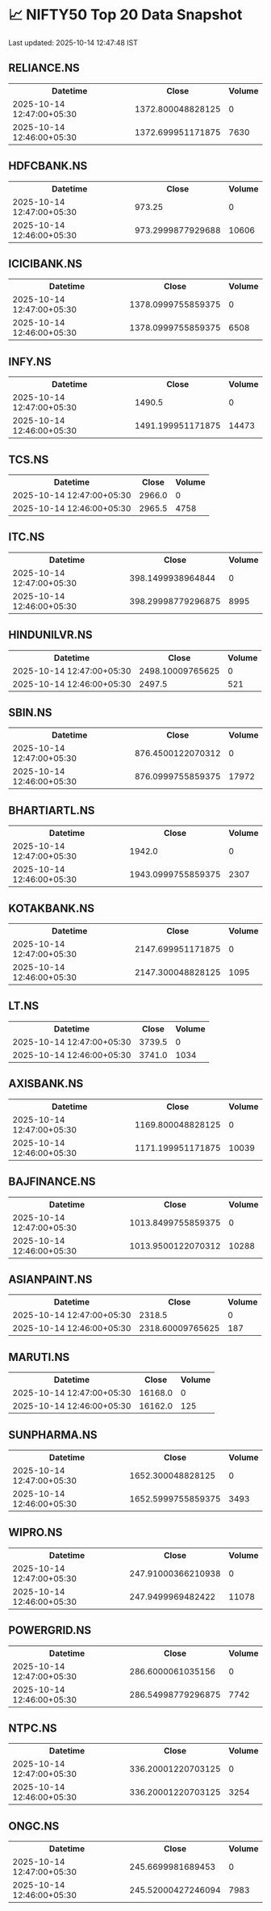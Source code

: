 # 📈 NIFTY50 Top 20 Data Snapshot

Last updated: 2025-10-14 12:47:48 IST

## RELIANCE.NS

<table>
  <tr><th>Datetime</th><th>Close</th><th>Volume</th></tr>
  <tr><td>2025-10-14 12:47:00+05:30</td><td>1372.800048828125</td><td>0</td></tr>
  <tr><td>2025-10-14 12:46:00+05:30</td><td>1372.699951171875</td><td>7630</td></tr>
</table>

## HDFCBANK.NS

<table>
  <tr><th>Datetime</th><th>Close</th><th>Volume</th></tr>
  <tr><td>2025-10-14 12:47:00+05:30</td><td>973.25</td><td>0</td></tr>
  <tr><td>2025-10-14 12:46:00+05:30</td><td>973.2999877929688</td><td>10606</td></tr>
</table>

## ICICIBANK.NS

<table>
  <tr><th>Datetime</th><th>Close</th><th>Volume</th></tr>
  <tr><td>2025-10-14 12:47:00+05:30</td><td>1378.0999755859375</td><td>0</td></tr>
  <tr><td>2025-10-14 12:46:00+05:30</td><td>1378.0999755859375</td><td>6508</td></tr>
</table>

## INFY.NS

<table>
  <tr><th>Datetime</th><th>Close</th><th>Volume</th></tr>
  <tr><td>2025-10-14 12:47:00+05:30</td><td>1490.5</td><td>0</td></tr>
  <tr><td>2025-10-14 12:46:00+05:30</td><td>1491.199951171875</td><td>14473</td></tr>
</table>

## TCS.NS

<table>
  <tr><th>Datetime</th><th>Close</th><th>Volume</th></tr>
  <tr><td>2025-10-14 12:47:00+05:30</td><td>2966.0</td><td>0</td></tr>
  <tr><td>2025-10-14 12:46:00+05:30</td><td>2965.5</td><td>4758</td></tr>
</table>

## ITC.NS

<table>
  <tr><th>Datetime</th><th>Close</th><th>Volume</th></tr>
  <tr><td>2025-10-14 12:47:00+05:30</td><td>398.1499938964844</td><td>0</td></tr>
  <tr><td>2025-10-14 12:46:00+05:30</td><td>398.29998779296875</td><td>8995</td></tr>
</table>

## HINDUNILVR.NS

<table>
  <tr><th>Datetime</th><th>Close</th><th>Volume</th></tr>
  <tr><td>2025-10-14 12:47:00+05:30</td><td>2498.10009765625</td><td>0</td></tr>
  <tr><td>2025-10-14 12:46:00+05:30</td><td>2497.5</td><td>521</td></tr>
</table>

## SBIN.NS

<table>
  <tr><th>Datetime</th><th>Close</th><th>Volume</th></tr>
  <tr><td>2025-10-14 12:47:00+05:30</td><td>876.4500122070312</td><td>0</td></tr>
  <tr><td>2025-10-14 12:46:00+05:30</td><td>876.0999755859375</td><td>17972</td></tr>
</table>

## BHARTIARTL.NS

<table>
  <tr><th>Datetime</th><th>Close</th><th>Volume</th></tr>
  <tr><td>2025-10-14 12:47:00+05:30</td><td>1942.0</td><td>0</td></tr>
  <tr><td>2025-10-14 12:46:00+05:30</td><td>1943.0999755859375</td><td>2307</td></tr>
</table>

## KOTAKBANK.NS

<table>
  <tr><th>Datetime</th><th>Close</th><th>Volume</th></tr>
  <tr><td>2025-10-14 12:47:00+05:30</td><td>2147.699951171875</td><td>0</td></tr>
  <tr><td>2025-10-14 12:46:00+05:30</td><td>2147.300048828125</td><td>1095</td></tr>
</table>

## LT.NS

<table>
  <tr><th>Datetime</th><th>Close</th><th>Volume</th></tr>
  <tr><td>2025-10-14 12:47:00+05:30</td><td>3739.5</td><td>0</td></tr>
  <tr><td>2025-10-14 12:46:00+05:30</td><td>3741.0</td><td>1034</td></tr>
</table>

## AXISBANK.NS

<table>
  <tr><th>Datetime</th><th>Close</th><th>Volume</th></tr>
  <tr><td>2025-10-14 12:47:00+05:30</td><td>1169.800048828125</td><td>0</td></tr>
  <tr><td>2025-10-14 12:46:00+05:30</td><td>1171.199951171875</td><td>10039</td></tr>
</table>

## BAJFINANCE.NS

<table>
  <tr><th>Datetime</th><th>Close</th><th>Volume</th></tr>
  <tr><td>2025-10-14 12:47:00+05:30</td><td>1013.8499755859375</td><td>0</td></tr>
  <tr><td>2025-10-14 12:46:00+05:30</td><td>1013.9500122070312</td><td>10288</td></tr>
</table>

## ASIANPAINT.NS

<table>
  <tr><th>Datetime</th><th>Close</th><th>Volume</th></tr>
  <tr><td>2025-10-14 12:47:00+05:30</td><td>2318.5</td><td>0</td></tr>
  <tr><td>2025-10-14 12:46:00+05:30</td><td>2318.60009765625</td><td>187</td></tr>
</table>

## MARUTI.NS

<table>
  <tr><th>Datetime</th><th>Close</th><th>Volume</th></tr>
  <tr><td>2025-10-14 12:47:00+05:30</td><td>16168.0</td><td>0</td></tr>
  <tr><td>2025-10-14 12:46:00+05:30</td><td>16162.0</td><td>125</td></tr>
</table>

## SUNPHARMA.NS

<table>
  <tr><th>Datetime</th><th>Close</th><th>Volume</th></tr>
  <tr><td>2025-10-14 12:47:00+05:30</td><td>1652.300048828125</td><td>0</td></tr>
  <tr><td>2025-10-14 12:46:00+05:30</td><td>1652.5999755859375</td><td>3493</td></tr>
</table>

## WIPRO.NS

<table>
  <tr><th>Datetime</th><th>Close</th><th>Volume</th></tr>
  <tr><td>2025-10-14 12:47:00+05:30</td><td>247.91000366210938</td><td>0</td></tr>
  <tr><td>2025-10-14 12:46:00+05:30</td><td>247.9499969482422</td><td>11078</td></tr>
</table>

## POWERGRID.NS

<table>
  <tr><th>Datetime</th><th>Close</th><th>Volume</th></tr>
  <tr><td>2025-10-14 12:47:00+05:30</td><td>286.6000061035156</td><td>0</td></tr>
  <tr><td>2025-10-14 12:46:00+05:30</td><td>286.54998779296875</td><td>7742</td></tr>
</table>

## NTPC.NS

<table>
  <tr><th>Datetime</th><th>Close</th><th>Volume</th></tr>
  <tr><td>2025-10-14 12:47:00+05:30</td><td>336.20001220703125</td><td>0</td></tr>
  <tr><td>2025-10-14 12:46:00+05:30</td><td>336.20001220703125</td><td>3254</td></tr>
</table>

## ONGC.NS

<table>
  <tr><th>Datetime</th><th>Close</th><th>Volume</th></tr>
  <tr><td>2025-10-14 12:47:00+05:30</td><td>245.6699981689453</td><td>0</td></tr>
  <tr><td>2025-10-14 12:46:00+05:30</td><td>245.52000427246094</td><td>7983</td></tr>
</table>

